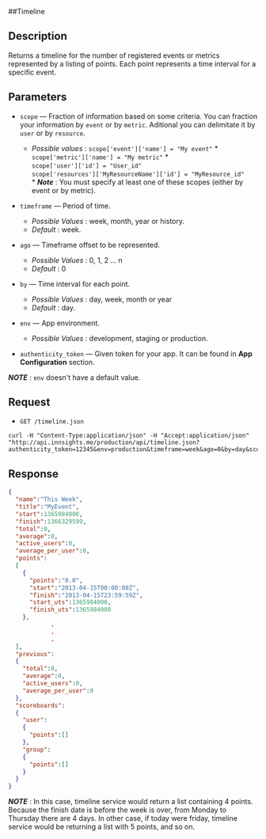 ##Timeline

Description
-----------
Returns a timeline for the number of registered events or metrics represented by a listing of points. Each point represents a time interval for a specific event.

Parameters
-----------
*  `scope` — Fraction of information based on some criteria. You can fraction your information by `event` or by `metric`. Aditional you can delimitate it by `user` or by `resource`.
    - _Possible values_ :
	`scope['event']['name'] = "My event"` \*  
	`scope['metric']['name'] = "My metric"` \*  
	`scope['user']['id'] = "User_id"`  
	`scope['resources']['MyResourceName']['id'] = "MyResource_id"`  
	\* ***Note*** : You must specify at least one of these scopes (either by event or by metric).

*  `timeframe` — Period of time.
    - _Possible Values_ : week, month, year or history.
    - _Default_ : week.  

*  `ago` — Timeframe offset to be represented. 
    - _Possible Values_ : 0, 1, 2 ... n
    - _Default_ : 0  

*  `by` — Time interval for each point.
    - _Possible Values_ : day, week, month or year
    - _Default_ : day.  

*  `env` — App environment.
    - _Possible Values_ : development, staging or production.  

*  `authenticity_token` — Given token for your app. It can be found in **App Configuration** section.

***NOTE*** : `env` doesn't have a default value.

Request
-------
*  `GET /timeline.json`

```
curl -H "Content-Type:application/json" -H "Accept:application/json"
"http://api.innsights.me/production/api/timeline.json?authenticity_token=12345&env=production&timeframe=week&ago=0&by=day&scope%5Bevent%5D%5Bname%5D=MyEvent"
```

Response
---------
``` json  
{  
  "name":"This Week",
  "title":"MyEvent",
  "start":1365984000,
  "finish":1366329599,
  "total":0,
  "average":0,
  "active_users":0,
  "average_per_user":0,
  "points":
  [
    {
      "points":"0.0",
      "start":"2013-04-15T00:00:00Z",
      "finish":"2013-04-15T23:59:59Z",
      "start_uts":1365984000,
      "finish_uts":1365984000
    },
            .
            .
            .
  ],
  "previous":
  {
    "total":0,
    "average":0,
    "active_users":0,
    "average_per_user":0
  },
  "scoreboards":
  {
    "user":
    {
      "points":[]
    },
    "group":
    {
      "points":[]
    }
  }
}
```

***NOTE*** : In this case, timeline service would return a list containing 4 points. Because the finish date is before the week is over, from Monday to Thursday there are 4 days. In other case, if today were friday, timeline service would be returning a list with 5 points, and so on.